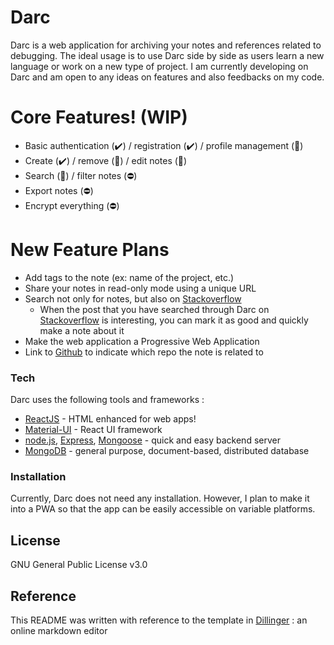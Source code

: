 # Darc

Darc is a web application for archiving your notes and references related to debugging. The ideal usage is to use Darc side by side as users learn a new language or work on a new type of project. I am currently developing on Darc and am open to any ideas on features and also feedbacks on my code.

# Core Features! (WIP)

  - Basic authentication (✔️) / registration (✔️) / profile management (🚧)
  - Create (✔️) / remove (🚧) / edit notes (🚧)
  - Search (🚧) / filter notes (⛔)
  - Export notes (⛔)
  - Encrypt everything (⛔)

# New Feature Plans

  - Add tags to the note (ex: name of the project, etc.)
  - Share your notes in read-only mode using a unique URL
  - Search not only for notes, but also on [Stackoverflow]
    - When the post that you have searched through Darc on [Stackoverflow] is interesting, 
      you can mark it as good and quickly make a note about it
  - Make the web application a Progressive Web Application
  - Link to [Github] to indicate which repo the note is related to

### Tech

Darc uses the following tools and frameworks :

* [ReactJS] - HTML enhanced for web apps!
* [Material-UI] - React UI framework
* [node.js], [Express], [Mongoose] - quick and easy backend server
* [MongoDB] - general purpose, document-based, distributed database

### Installation

Currently, Darc does not need any installation. However, I plan to make it into a PWA so that the app can be easily accessible on variable platforms.


License
----

GNU General Public License v3.0

Reference
----

This README was written with reference to the template in [Dillinger] : an online markdown editor

[//]: # (These are reference links used in the body of this note and get stripped out when the markdown processor does its job. There is no need to format nicely because it shouldn't be seen. Thanks SO - http://stackoverflow.com/questions/4823468/store-comments-in-markdown-syntax)
    
   [Stackoverflow]: <https://api.stackexchange.com/docs/search>
   [ReactJS]: <https://reactjs.org/>
   [Material-UI]: <https://material-ui.com/>
   [node.js]: <https://nodejs.org/en/>
   [Express]: <https://expressjs.com/>
   [Mongoose]: <https://mongoosejs.com/>
   [MongoDB]: <https://www.mongodb.com/>
   [Dillinger]: <https://dillinger.io/>
   [Github]: <https://github.com/>
